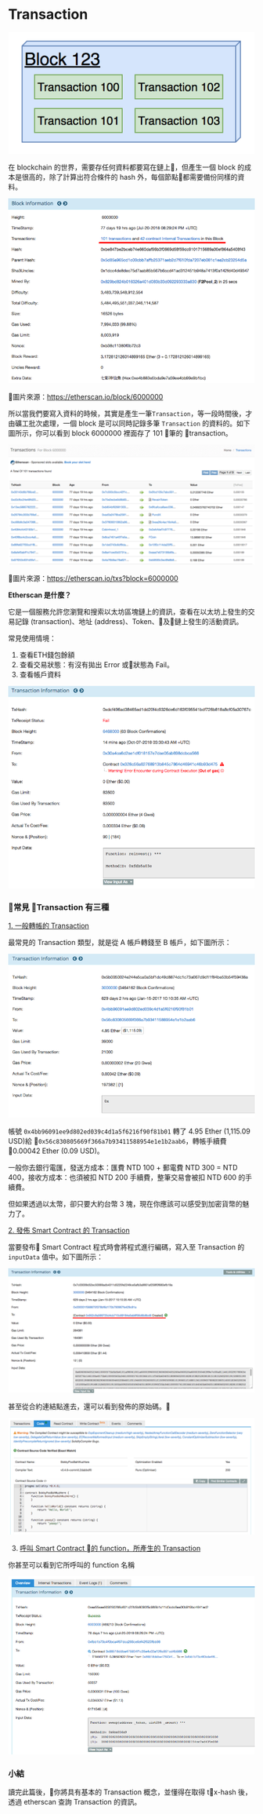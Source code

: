 # Transaction

![](assets/03_block_graph.png)

在 blockchain 的世界，需要存任何資料都要寫在鏈上，但產生一個 block 的成本是很高的，除了計算出符合條件的 hash 外，每個節點都需要備份同樣的資料。

![](assets/03_block.png)

圖片來源：<https://etherscan.io/block/6000000>

所以當我們要寫入資料的時候，其實是產生一筆`Transaction`，等一段時間後，才由礦工批次處理，一個 block 是可以同時記錄多筆 `Transaction` 的資料的。如下圖所示，你可以看到 block 6000000 裡面存了 101 筆的 transaction。

![](assets/03_block_detail.png)

圖片來源：<https://etherscan.io/txs?block=6000000>

**Etherscan 是什麼？**

它是一個服務允許您瀏覽和搜索以太坊區塊鏈上的資訊，查看在以太坊上發生的交易記錄 (transaction)、地址 (address)、Token、及鏈上發生的活動資訊。

常見使用情境：
1. 查看ETH錢包餘額
1. 查看交易狀態：有沒有拋出 Error 或狀態為 Fail。
1. 查看帳戶資料

![](assets/03_transaction_fail.png)

### 常見 Transaction 有三種

[1. 一般轉帳的 Transaction](https://etherscan.io/tx/0x5b0050024e244e5ca0a5bf1dc49d8874dc1c73a067d9d11f84be53b54f59438a)

最常見的 Transaction 類型，就是從 A 帳戶轉錢至 B 帳戶，如下圖所示：

![](assets/03_transaction1.png)

帳號 `0x4bb96091ee9d802ed039c4d1a5f6216f90f81b01` 轉了 4.95 Ether (1,115.09 USD)給 `0x56c830805669f366a7b93411588954e1e1b2aab6`，轉帳手續費 0.00042 Ether (0.09 USD)。

一般你去銀行電匯，發送方成本：匯費 NTD 100 + 郵電費 NTD 300 = NTD 400，接收方成本：也須被扣 NTD 200 手續費，整筆交易會被扣 NTD 600 的手續費。

但如果透過以太幣，卻只要大約台幣 3 塊，現在你應該可以感受到加密貨幣的魅力了。

[2. 發佈 Smart Contract 的 Transaction](https://etherscan.io/tx/0x7c03009d52ec50069adb4311d5225fe2249ce5afb3a9951af258f0f680efb19a)

當要發布 Smart Contract 程式時會將程式進行編碼，寫入至 Transaction 的 `inputData` 值中。如下圖所示：

![](assets/03_transaction2.png)

甚至從合約連結點進去，還可以看到發佈的原始碼。

![](assets/03_code.png)

3. [呼叫 Smart Contract 的 function，所產生的 Transaction](https://etherscan.io/tx/0xea55aae509250286c601c22b5b6090f5c985b1d11d3cdc6ea00b919bc4641ad2)

你甚至可以看到它所呼叫的 function 名稱

![](assets/03_function.png)

### 小結

讀完此篇後，你將具有基本的 Transaction 概念，並懂得在取得 tx-hash 後，透過 etherscan 查詢 Transaction 的資訊。
